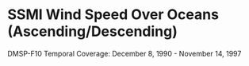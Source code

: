 # SSMI Wind Speed Over Oceans (Ascending/Descending)
DMSP-F10 Temporal Coverage: December 8, 1990 - November 14, 1997
